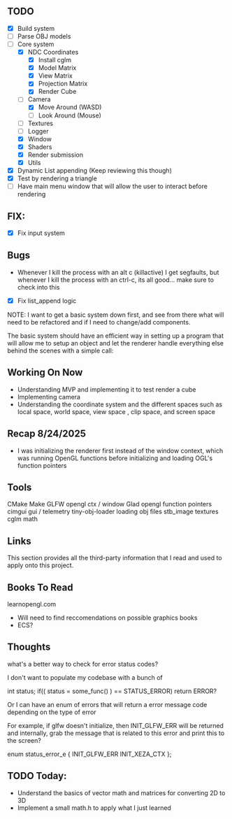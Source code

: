 ## TODO
- [x] Build system
- [ ] Parse OBJ models 
- [ ] Core system 
    - [x] NDC Coordinates 
        - [x] Install cglm 
        - [x] Model Matrix
        - [x] View Matrix
        - [x] Projection Matrix
        - [x] Render Cube 
    - [ ] Camera 
        - [x] Move Around (WASD) 
        - [ ] Look Around (Mouse) 
    - [ ] Textures 
    - [ ] Logger 
    - [x] Window
    - [x] Shaders 
    - [x] Render submission 
    - [x] Utils 
- [x] Dynamic List appending (Keep reviewing this though)
- [x] Test by rendering a triangle 
- [ ] Have main menu window that will allow the user to interact before rendering 

## FIX:
- [x] Fix input system 

## Bugs
- Whenever I kill the process with an alt c (killactive) I get segfaults, but
whenever I kill the process with an ctrl-c, its all good... make sure to check into this

- [x] Fix list_append logic

NOTE: I want to get a basic system down first, and see from there what will need to be refactored
and if I need to change/add components.

The basic system should have an efficient way in setting up a program that will allow me to setup an object and let the renderer handle everything else 
behind the scenes with a simple call:

## Working On Now

- Understanding MVP and implementing it to test render a cube
- Implementing camera 
- Understanding the coordinate system and the different spaces such as local space, world space, view space , clip space, and screen space

## Recap 8/24/2025
 - I was initializing the renderer first instead of the window context, which was running OpenGL functions before initializing and loading OGL's function
pointers

## Tools
CMake
Make
GLFW opengl ctx / window
Glad opengl function pointers
cimgui gui / telemetry
tiny-obj-loader loading obj files
stb_image textures
cglm math

## Links

This section provides all the third-party information that I read and used to apply onto this project.

## Books To Read

learnopengl.com 

* Will need to find reccomendations on possible graphics books
* ECS?

## Thoughts

what's a better way to check for error status codes?

I don't want to populate my codebase with a bunch of 

int status;
if(( status = some_func() ) == STATUS_ERROR)
    return ERROR?

Or I can have an enum of errors that will return a error message code depending
on the type of error

For example, if glfw doesn't initialize, then INIT_GLFW_ERR will be returned
and internally, grab the message that is related to this error and print this
to the screen?

enum status_error_e {
    INIT_GLFW_ERR
    INIT_XEZA_CTX
};

## TODO Today:

- Understand the basics of vector math and matrices
for converting 2D to 3D
- Implement a small math.h to apply what I just learned

